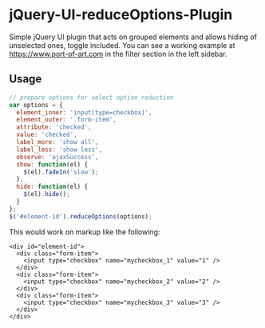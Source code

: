 jQuery-UI-reduceOptions-Plugin
==============================

Simple jQuery UI plugin that acts on grouped elements and allows hiding of unselected ones, toggle included.
You can see a working example at <a href="https://www.port-of-art.com">https://www.port-of-art.com</a> in the filter section in the left sidebar.

## Usage

```javascript
// prepare options for select option reduction
var options = {
  element_inner: 'input[type=checkbox]',
  element_outer: '.form-item',
  attribute: 'checked',
  value: 'checked',
  label_more: 'show all',
  label_less: 'show less',
  observe: 'ajaxSuccess',
  show: function(el) {
    $(el).fadeIn('slow');
  },
  hide: function(el) {
    $(el).hide();
  }
};
$('#element-id').reduceOptions(options);
```

This would work on markup like the following:
```
<div id="element-id">
  <div class="form-item">
    <input type="checkbox" name="mycheckbox_1" value="1" />
  </div>
  <div class="form-item">
    <input type="checkbox" name="mycheckbox_2" value="2" />
  </div>
  <div class="form-item">
    <input type="checkbox" name="mycheckbox_3" value="3" />
  </div>
</div>
```